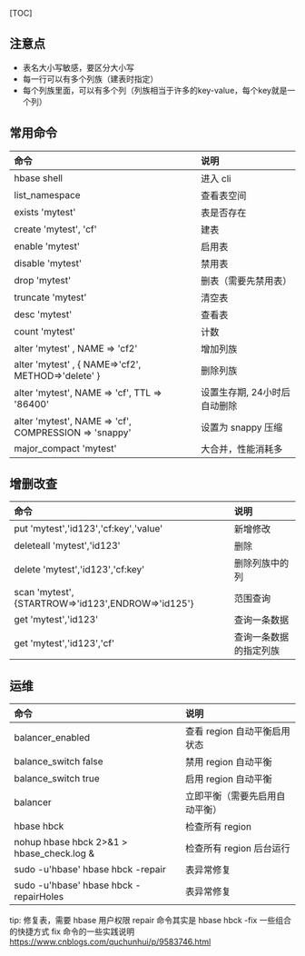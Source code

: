 [TOC]

## 注意点

 * 表名大小写敏感，要区分大小写
 * 每一行可以有多个列族（建表时指定）
 * 每个列族里面，可以有多个列（列族相当于许多的key-value，每个key就是一个列）


## 常用命令

|  命令    |  说明    |
| :---- | :---- |
|hbase shell  | 进入 cli  |
|list_namespace  |   查看表空间   |
|exists 'mytest' | 表是否存在 |
|create 'mytest', 'cf' | 建表 |
|enable 'mytest' | 启用表 |
|disable 'mytest' | 禁用表 |
|drop 'mytest' | 删表（需要先禁用表） |
|truncate 'mytest' | 清空表 |
|desc 'mytest' | 查看表 |
|count 'mytest' | 计数 |
|alter 'mytest' , NAME => 'cf2' | 增加列族 |
|alter 'mytest' , { NAME=>'cf2', METHOD=>'delete' } | 删除列族 |
|alter 'mytest', NAME => 'cf', TTL => '86400' | 设置生存期, 24小时后自动删除 |
|alter 'mytest', NAME => 'cf', COMPRESSION  => 'snappy' | 设置为 snappy 压缩 |
|major_compact 'mytest' | 大合并，性能消耗多 |

## 增删改查

|  命令    |  说明    |
| :---- | :---- |
|put 'mytest','id123','cf:key','value' | 新增修改 |
|deleteall 'mytest','id123' | 删除 |
|delete 'mytest','id123','cf:key' | 删除列族中的列 |
|scan 'mytest',{STARTROW=>'id123',ENDROW=>'id125'} | 范围查询 |
|get 'mytest','id123' | 查询一条数据 |
|get 'mytest','id123','cf' | 查询一条数据的指定列族 |


## 运维

|  命令    |  说明    |
| :---- | :---- |
|balancer_enabled  | 查看 region 自动平衡启用状态 |
|balance_switch false  | 禁用 region 自动平衡 |
|balance_switch true   | 启用 region 自动平衡 |
|balancer | 立即平衡（需要先启用自动平衡） |
|hbase hbck | 检查所有 region |
|nohup  hbase hbck  2>&1 > hbase_check.log & | 检查所有 region 后台运行 |
|sudo -u'hbase' hbase hbck -repair | 表异常修复 |
|sudo -u'hbase' hbase hbck -repairHoles | 表异常修复 |

tip: 
修复表，需要 hbase 用户权限
repair 命令其实是 hbase hbck -fix 一些组合的快捷方式
fix 命令的一些实践说明 https://www.cnblogs.com/quchunhui/p/9583746.html




